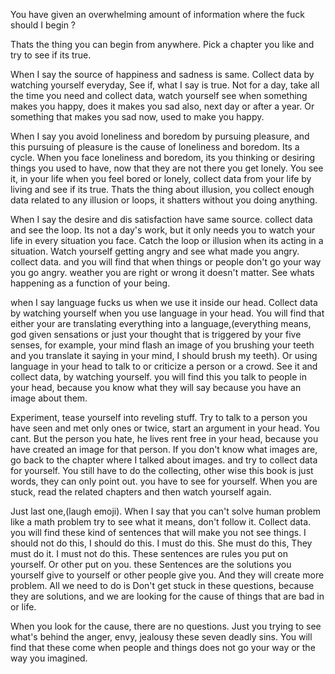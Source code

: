 You have given an overwhelming amount of information where the fuck should I begin ?

Thats the thing you can begin from anywhere. Pick a chapter you like and try to see if its true.

When I say the source of happiness and sadness is same. Collect data by watching yourself everyday, See if, what I say is true. Not for a day, take all the time you need and collect data, watch yourself see when something makes you happy, does it makes you sad also, next day or after a year. Or something that makes you sad now, used to make you happy.

When I say you avoid loneliness and boredom by pursuing pleasure, and this pursuing of pleasure is the cause of loneliness and boredom. Its a cycle. When you face loneliness and boredom, its you thinking or desiring things you used to have, now that they are not there you get lonely. You see it, in your life when you feel bored or lonely, collect data from your life by living and see if its true. Thats the thing about illusion, you collect enough data related to any illusion or loops, it shatters without you doing anything.

When I say the desire and dis satisfaction have same source. collect data and see the loop. Its not a day's work, but it only needs you to watch your life in every situation you face. Catch the loop or illusion when its acting in a situation.
Watch yourself getting angry and see what made you angry. collect data. and you will find that when things or people don't go your way you go angry. weather you are right or wrong it doesn't matter. See whats happening as a function of your being.

when I say language fucks us when we use it inside our head. Collect data by  watching yourself when you use language in your head. You will find that either your are translating everything into a language,(everything means, god given sensations or just your thought that is triggered by your five senses, for example, your mind flash an image of you brushing your teeth and you translate it saying in your mind, I should brush my teeth). Or using language in your head to talk to or criticize a person or a crowd. See it and collect data, by watching yourself. you will find this you talk to people in your head, because you know what they will say because you have an image about them.

Experiment, tease yourself into reveling stuff. Try to talk to a person you have seen and met only ones or twice, start an argument in your head. You cant. But the person you hate, he lives rent free in your head, because you have created an image for that person. If you don't know what images are, go back to the chapter where I talked about images. and try to collect data for yourself. You still have to do the collecting, other wise this book is just words, they can only point out. you have to see for yourself. When you are stuck, read the related chapters and then watch yourself again.

Just last one,(laugh emoji). When I say that you can't solve human problem like a math problem try to see what it means, don't follow it. Collect data. you will find these kind of sentences that will make you not see things. 
I should not do this, I should do this. I must do this. She must do this, They must do it. I must not do this. These sentences are rules you put on yourself. Or other put on you.
these Sentences are the solutions you yourself give to yourself or other people give you. And they will create more problem. 
All we need to do is Don't get stuck in these questions, because they are solutions, and we are looking for the cause of things that are bad in or life. 

When you look for the cause, there are no questions. Just you trying to see what's behind the anger, envy, jealousy these seven deadly sins. You will find that these come when people and things does not go your way or the way you imagined. 


